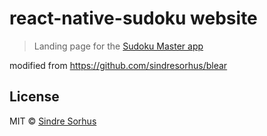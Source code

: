 # react-native-sudoku website

> Landing page for the [Sudoku Master app](http://liteneo.com/sudoku)

modified from https://github.com/sindresorhus/blear

## License

MIT © [Sindre Sorhus](http://sindresorhus.com)
